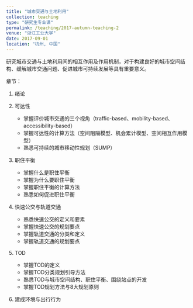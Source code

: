 ```yaml
---
title: "城市交通与土地利用"
collection: teaching
type: "研究生专业课"
permalink: /teaching/2017-autumn-teaching-2
venue: "浙江工业大学"
date: 2017-09-01
location: "杭州, 中国"
---
```


研究城市交通与土地利用间的相互作用及作用机制，对于构建良好的城市空间结构、缓解城市交通问题、促进城市可持续发展等具有重要意义。

章节：

1. 绪论

2. 可达性

   - 掌握评价城市交通的三个视角（traffic-based、mobility-based、accessibility-based）
   - 掌握可达性的计算方法（空间阻隔模型、机会累计模型、空间相互作用模型）
   - 熟悉可持续的城市移动性规划（SUMP）

3. 职住平衡

   - 掌握什么是职住平衡
   - 掌握为什么要职住平衡
   - 掌握职住平衡的计算方法
   - 熟悉如何促进职住平衡

4. 快速公交与轨道交通

   - 熟悉快速公交的定义和要素
   - 掌握快速公交的规划要点
   - 掌握轨道交通的分类和定义
   - 掌握轨道交通的规划要点

5. TOD
   - 掌握TOD的定义
   - 掌握TOD分类规划引导方法
   - 熟悉TOD与城市空间结构、职住平衡、围绕站点的开发
   - 掌握TOD规划方法与8大规划原则

6. 建成环境与出行行为

